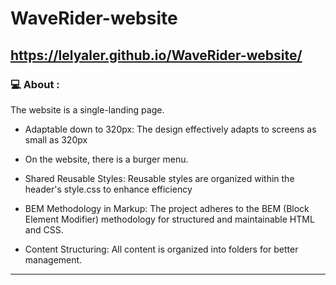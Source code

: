 # WaveRider-website
## https://lelyaler.github.io/WaveRider-website/

### 💻 About :
The website is a single-landing page.

- Adaptable down to 320px: The design effectively adapts to screens as small as 320px
  
- On the website, there is a burger menu.

- Shared Reusable Styles: Reusable styles are organized within the header's style.css to enhance efficiency

- BEM Methodology in Markup: The project adheres to the BEM (Block Element Modifier) methodology for structured and maintainable HTML and CSS.

- Content Structuring: All content is organized into folders for better management.

---
